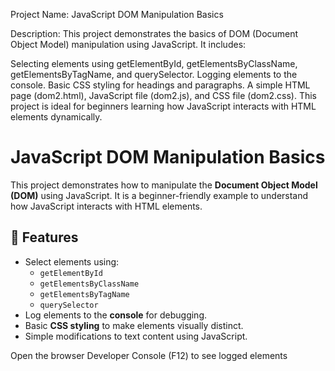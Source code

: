 Project Name: JavaScript DOM Manipulation Basics

Description:
This project demonstrates the basics of DOM (Document Object Model) manipulation using JavaScript. It includes:

Selecting elements using getElementById, getElementsByClassName, getElementsByTagName, and querySelector.
Logging elements to the console.
Basic CSS styling for headings and paragraphs.
A simple HTML page (dom2.html), JavaScript file (dom2.js), and CSS file (dom2.css).
This project is ideal for beginners learning how JavaScript interacts with HTML elements dynamically.

# JavaScript DOM Manipulation Basics

This project demonstrates how to manipulate the **Document Object Model (DOM)** using JavaScript. It is a beginner-friendly example to understand how JavaScript interacts with HTML elements.

## 🚀 Features
- Select elements using:
  - `getElementById`
  - `getElementsByClassName`
  - `getElementsByTagName`
  - `querySelector`
- Log elements to the **console** for debugging.
- Basic **CSS styling** to make elements visually distinct.
- Simple modifications to text content using JavaScript.


Open the browser Developer Console (F12) to see logged elements
